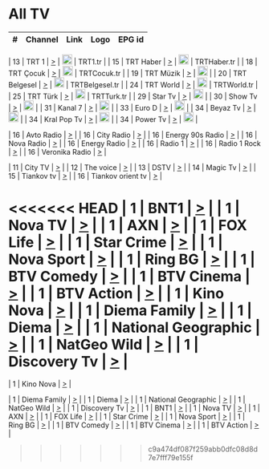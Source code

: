 <h1>All TV</h1>

| #   | Channel        | Link  | Logo | EPG id |
|:---:|:--------------:|:-----:|:----:|:------:|

| 13  | TRT 1            | [>](https://tv-trt1.medya.trt.com.tr/master.m3u8) | <img height="20" src="https://i.imgur.com/j786OLG.png"/> | TRT1.tr |
| 15  | TRT Haber        | [>](https://tv-trthaber.medya.trt.com.tr/master.m3u8) | <img height="20" src="https://i.imgur.com/OVfo8Ab.png"/> | TRTHaber.tr |
| 18  | TRT Çocuk        | [>](https://tv-trtcocuk.medya.trt.com.tr/master.m3u8) | <img height="20" src="https://i.imgur.com/QLFmD6d.png"/> | TRTCocuk.tr |
| 19  | TRT Müzik        | [>](https://tv-trtmuzik.medya.trt.com.tr/master.m3u8) | <img height="20" src="https://i.imgur.com/fIVFCEd.png"/> |
| 20  | TRT Belgesel     | [>](https://tv-trtbelgesel.medya.trt.com.tr/master.m3u8) | <img height="20" src="https://i.imgur.com/MGO87pe.png"/> | TRTBelgesel.tr |
| 24  | TRT World        | [>](https://tv-trtworld.medya.trt.com.tr/master.m3u8) | <img height="20" src="https://i.imgur.com/JEA2xpv.png"/> | TRTWorld.tr |
| 25  | TRT Türk         | [>](https://tv-trtturk.medya.trt.com.tr/master.m3u8) | <img height="20" src="https://i.imgur.com/OSTOQNw.png"/> | TRTTurk.tr |
| 29  | Star Tv   | [>](https://dogus-live.daioncdn.net/startv/startv_360p.m3u8) | <img height="20" src="https://i.imgur.com/IebUZx1.png"/> |
| 30  | Show Tv     | [>](https://ciner-live.daioncdn.net/showtv/showtv.m3u8) | <img height="20" src="https://i.imgur.com/IebUZx1.png"/> |
| 31  | Kanal 7     | [>](https://kanal7-live.daioncdn.net/kanal7/kanal7.m3u8) | <img height="20" src="https://i.imgur.com/IebUZx1.png"/> |
| 33  | Euro D    | [>](https://www.youtube.com/user/KanalD/live) | <img height="20" src="https://i.imgur.com/IebUZx1.png"/> |
| 34  | Beyaz Tv     | [>](https://beyaztv-live.daioncdn.net/beyaztv/beyaztv.m3u8) | <img height="20" src="https://i.imgur.com/IebUZx1.png"/> |
| 34  | Kral Pop Tv     | [>](https://www.youtube.com/watch?v=GuFTuKoXepw) | <img height="20" src="https://i.imgur.com/IebUZx1.png"/> |
| 34  | Power Tv     | [>](https://livetv.powerapp.com.tr/powerTV/powerhd.smil/chunklist.m3u8) | <img height="20" src="https://i.imgur.com/IebUZx1.png"/> |

| 16  | Avto Radio | [>](http://stream.metacast.eu/avtoradio.mp3.m3u) |
| 16  | City Radio | [>](http://stream.metacast.eu/city.aac.m3u) |
| 16  | Energy 90s Radio | [>](http://stream.metacast.eu/energy-90s.m3u) |
| 16  | Nova Radio | [>](http://stream.metacast.eu/nova.aac.m3u) |
| 16  | Energy Radio | [>](http://stream.metacast.eu/nrj.aac.m3u) |
| 16  | Radio 1 | [>](http://stream.metacast.eu/radio1.aac.m3u) |
| 16  | Radio 1 Rock | [>](http://stream.metacast.eu/radio1rock.aac.m3u) |
| 16  | Veronika Radio | [>](http://stream.metacast.eu/veronika.aac.m3u) |

| 11  | City TV | [>](https://tv.city.bg/play/tshls/citytv/index.m3u8) |
| 12  | The voice | [>](https://bss1.neterra.tv/thevoice/thevoice.m3u8) |
| 13  | DSTV | [>](http://46.249.95.140:8081/hls/data.m3u8) |
| 14  | Magic Tv | [>](https://bss1.neterra.tv/magictv/magictv.m3u8) |
| 15  | Tiankov tv | [>](https://streamer103.neterra.tv/tiankov-folk/live.m3u8) |
| 16  | Tiankov orient tv | [>](https://streamer103.neterra.tv/tiankov-orient/live.m3u8) |

<<<<<<< HEAD
| 1 | BNT1 | [>](https://ymkaya.xyz:14058/tv/bnt1/playlist.m3u8?wmsAuthSign=c2VydmVyX3RpbWU9Ni84LzIwMjUgNjo0NToyNiBQTSZoYXNoX3ZhbHVlPWZyZGlFR2xLWWhBYmhTSmlhb0Y5QkE9PSZ2YWxpZG1pbnV0ZXM9NjA=) |
| 1 | Nova TV | [>](https://ymkaya.xyz:14058/tv/novatv/playlist.m3u8?wmsAuthSign=c2VydmVyX3RpbWU9Ni84LzIwMjUgNjo0NTozNyBQTSZoYXNoX3ZhbHVlPU9rd0lzVUtGWFZDSjJoNllWL2p2ckE9PSZ2YWxpZG1pbnV0ZXM9NjA=) |
| 1 | AXN | [>](https://ymkaya.xyz:14058/tv/axn/playlist.m3u8?wmsAuthSign=c2VydmVyX3RpbWU9Ni84LzIwMjUgNjo0NTo0NyBQTSZoYXNoX3ZhbHVlPVcwUVhUbWtlNndCODg5bVlEYXFFNnc9PSZ2YWxpZG1pbnV0ZXM9NjA=) |
| 1 | FOX Life | [>](https://ymkaya.xyz:14058/tv/foxlife/playlist.m3u8?wmsAuthSign=c2VydmVyX3RpbWU9Ni84LzIwMjUgNjo0NTo1NyBQTSZoYXNoX3ZhbHVlPVFzNUpublQ1dEJUTWprQm9FNFJhVkE9PSZ2YWxpZG1pbnV0ZXM9NjA=) |
| 1 | Star Crime | [>](https://ymkaya.xyz:14058/tv/foxcrime/playlist.m3u8?wmsAuthSign=c2VydmVyX3RpbWU9Ni84LzIwMjUgNjo0NjowNyBQTSZoYXNoX3ZhbHVlPTAvbDBtclNXZDFEYjVLbzN2Vk1VZWc9PSZ2YWxpZG1pbnV0ZXM9NjA=) |
| 1 | Nova Sport | [>](https://ymkaya.xyz:14058/tv/novasport/playlist.m3u8?wmsAuthSign=c2VydmVyX3RpbWU9Ni84LzIwMjUgNjo0NjoxNyBQTSZoYXNoX3ZhbHVlPU5CSUU5clN2YXNicFZYeHFQMGpNRVE9PSZ2YWxpZG1pbnV0ZXM9NjA=) |
| 1 | Ring BG | [>](https://ymkaya.xyz:14058/tv/ringbg/playlist.m3u8?wmsAuthSign=c2VydmVyX3RpbWU9Ni84LzIwMjUgNjo0NjoyNyBQTSZoYXNoX3ZhbHVlPTIrWC9sZzlHU1R2U21lNnI3cEE1RVE9PSZ2YWxpZG1pbnV0ZXM9NjA=) |
| 1 | BTV Comedy | [>](https://ymkaya.xyz:14058/tv/btvcomedy/playlist.m3u8?wmsAuthSign=c2VydmVyX3RpbWU9Ni84LzIwMjUgNjo0NjozNyBQTSZoYXNoX3ZhbHVlPTkveFdhcGNqT1JJaGNiU1B4a0F1Q2c9PSZ2YWxpZG1pbnV0ZXM9NjA=) |
| 1 | BTV Cinema | [>](https://ymkaya.xyz:14058/tv/btvcinema/playlist.m3u8?wmsAuthSign=c2VydmVyX3RpbWU9Ni84LzIwMjUgNjo0Njo0NyBQTSZoYXNoX3ZhbHVlPVJLRktzM3JLeFQ0RHhVWFh2UEhkOUE9PSZ2YWxpZG1pbnV0ZXM9NjA=) |
| 1 | BTV Action | [>](https://ymkaya.xyz:14058/tv/btvaction/playlist.m3u8?wmsAuthSign=c2VydmVyX3RpbWU9Ni84LzIwMjUgNjo0Njo1NiBQTSZoYXNoX3ZhbHVlPVMyZDRvZXVERE1tNWxNcWtCM0FKSkE9PSZ2YWxpZG1pbnV0ZXM9NjA=) |
| 1 | Kino Nova | [>](https://ymkaya.xyz:14058/tv/kinonova/playlist.m3u8?wmsAuthSign=c2VydmVyX3RpbWU9Ni84LzIwMjUgNjo0NzowNiBQTSZoYXNoX3ZhbHVlPVB1NTRxTjlVY0RjTlB4dkVYcUJpeEE9PSZ2YWxpZG1pbnV0ZXM9NjA=) |
| 1 | Diema Family | [>](https://ymkaya.xyz:14058/tv/diemafamily/playlist.m3u8?wmsAuthSign=c2VydmVyX3RpbWU9Ni84LzIwMjUgNjo0NzoxNiBQTSZoYXNoX3ZhbHVlPW1vUjdaaU44a1hMOW5BSkFwK1lXeWc9PSZ2YWxpZG1pbnV0ZXM9NjA=) |
| 1 | Diema | [>](https://ymkaya.xyz:14058/tv/diema/playlist.m3u8?wmsAuthSign=c2VydmVyX3RpbWU9Ni84LzIwMjUgNjo0NzoyNiBQTSZoYXNoX3ZhbHVlPTRmWmh2R1RQN21DYkVaN1gxa0FWRFE9PSZ2YWxpZG1pbnV0ZXM9NjA=) |
| 1 | National Geographic | [>](https://ymkaya.xyz:14058/tv/natgeo/playlist.m3u8?wmsAuthSign=c2VydmVyX3RpbWU9Ni84LzIwMjUgNjo0NzozNSBQTSZoYXNoX3ZhbHVlPVlyLzR4WE01T0RuaThTZ0x0NGpZSlE9PSZ2YWxpZG1pbnV0ZXM9NjA=) |
| 1 | NatGeo Wild | [>](https://ymkaya.xyz:14058/tv/natgeowild/playlist.m3u8?wmsAuthSign=c2VydmVyX3RpbWU9Ni84LzIwMjUgNjo0Nzo0NSBQTSZoYXNoX3ZhbHVlPUhGWkVDWm1oYzkvY0huMktzK0NRWWc9PSZ2YWxpZG1pbnV0ZXM9NjA=) |
| 1 | Discovery Tv | [>](https://ymkaya.xyz:14058/tv/discovery/playlist.m3u8?wmsAuthSign=c2VydmVyX3RpbWU9Ni84LzIwMjUgNjo0Nzo1NSBQTSZoYXNoX3ZhbHVlPXlpZWRGek8zWDkyV0prWTJ4WTFObFE9PSZ2YWxpZG1pbnV0ZXM9NjA=) |
=======


| 1 | Kino Nova | [>](https://ymkaya.xyz:11336/tv/kinonova/playlist.m3u8?wmsAuthSign=c2VydmVyX3RpbWU9MS8yLzIwMjUgNDo0MDoyMCBBTSZoYXNoX3ZhbHVlPWlFS1FrWEtMMVRFM3l5YklUWUJQUHc9PSZ2YWxpZG1pbnV0ZXM9NjA=) |

| 1 | Diema Family | [>](https://ymkaya.xyz:11336/tv/diemafamily/playlist.m3u8?wmsAuthSign=c2VydmVyX3RpbWU9MS8yLzIwMjUgNDo0MDozMCBBTSZoYXNoX3ZhbHVlPUVUaTVKTldvZTF5WVVCM0YwL21kaXc9PSZ2YWxpZG1pbnV0ZXM9NjA=) |
| 1 | Diema | [>](https://ymkaya.xyz:11336/tv/diema/playlist.m3u8?wmsAuthSign=c2VydmVyX3RpbWU9MS8yLzIwMjUgNDo0MDo0MCBBTSZoYXNoX3ZhbHVlPVlYMWVJT2NuUjNpUTBsaytEUFFOS2c9PSZ2YWxpZG1pbnV0ZXM9NjA=) |
| 1 | National Geographic | [>](https://ymkaya.xyz:11336/tv/natgeo/playlist.m3u8?wmsAuthSign=c2VydmVyX3RpbWU9MS8yLzIwMjUgNDo0MTo0MSBBTSZoYXNoX3ZhbHVlPTJQTlVmcG5nYWx0M013eUhGRGxnd0E9PSZ2YWxpZG1pbnV0ZXM9NjA=) |
| 1 | NatGeo Wild | [>](https://ymkaya.xyz:11336/tv/natgeowild/playlist.m3u8?wmsAuthSign=c2VydmVyX3RpbWU9MS8yLzIwMjUgNDo0MTo1MSBBTSZoYXNoX3ZhbHVlPVl1OXZaTTliN0hGWEN3eDBYd1duNkE9PSZ2YWxpZG1pbnV0ZXM9NjA=) |
| 1 | Discovery Tv | [>](https://ymkaya.xyz:11336/tv/discovery/playlist.m3u8?wmsAuthSign=c2VydmVyX3RpbWU9MS8yLzIwMjUgNDo0MjowMSBBTSZoYXNoX3ZhbHVlPWtBQmdLNlY2RmQwWElzMVYzSDJyVkE9PSZ2YWxpZG1pbnV0ZXM9NjA=) |
| 1 | BNT1 | [>](https://ymkaya.xyz:11336/tv/bnt1/playlist.m3u8?wmsAuthSign=c2VydmVyX3RpbWU9MS8yLzIwMjUgNDozODozOCBBTSZoYXNoX3ZhbHVlPVVrMVlRQXpJWlhYeUh6ZFVpSC9NMUE9PSZ2YWxpZG1pbnV0ZXM9NjA=) |
| 1 | Nova TV | [>](https://ymkaya.xyz:11336/tv/novatv/playlist.m3u8?wmsAuthSign=c2VydmVyX3RpbWU9MS8yLzIwMjUgNDozODo0OCBBTSZoYXNoX3ZhbHVlPUVxQjh1a0ZzYkVGZU8zZDFGTzdreVE9PSZ2YWxpZG1pbnV0ZXM9NjA=) |
| 1 | AXN | [>](https://ymkaya.xyz:11336/tv/axn/playlist.m3u8?wmsAuthSign=c2VydmVyX3RpbWU9MS8yLzIwMjUgNDozODo1OCBBTSZoYXNoX3ZhbHVlPUpkWStGY1hkNXhaOVpPZ0thQ0FZL3c9PSZ2YWxpZG1pbnV0ZXM9NjA=) |
| 1 | FOX Life | [>](https://ymkaya.xyz:11336/tv/foxlife/playlist.m3u8?wmsAuthSign=c2VydmVyX3RpbWU9MS8yLzIwMjUgNDozOToxMCBBTSZoYXNoX3ZhbHVlPWt1ZDc1T3AzYlZDTjJnSy9TU0xJZlE9PSZ2YWxpZG1pbnV0ZXM9NjA=) |
| 1 | Star Crime | [>](https://ymkaya.xyz:11336/tv/foxcrime/playlist.m3u8?wmsAuthSign=c2VydmVyX3RpbWU9MS8yLzIwMjUgNDozOToyMCBBTSZoYXNoX3ZhbHVlPXIwVU45Nm9FR1l2enNkTG9TanBxbmc9PSZ2YWxpZG1pbnV0ZXM9NjA=) |
| 1 | Nova Sport | [>](https://ymkaya.xyz:11336/tv/novasport/playlist.m3u8?wmsAuthSign=c2VydmVyX3RpbWU9MS8yLzIwMjUgNDozOTozMCBBTSZoYXNoX3ZhbHVlPXlSZ0UxazVaM0xhSmc0NmR4T0c1T2c9PSZ2YWxpZG1pbnV0ZXM9NjA=) |
| 1 | Ring BG | [>](https://ymkaya.xyz:11336/tv/ringbg/playlist.m3u8?wmsAuthSign=c2VydmVyX3RpbWU9MS8yLzIwMjUgNDozOTo0MCBBTSZoYXNoX3ZhbHVlPTR4aUlFNHVUYWN4enY1WkVuOFZma2c9PSZ2YWxpZG1pbnV0ZXM9NjA=) |
| 1 | BTV Comedy | [>](https://ymkaya.xyz:11336/tv/btvcomedy/playlist.m3u8?wmsAuthSign=c2VydmVyX3RpbWU9MS8yLzIwMjUgNDozOTo1MCBBTSZoYXNoX3ZhbHVlPUtrMTJ2RHNTTUU1RFp1ZkVOdXFSK3c9PSZ2YWxpZG1pbnV0ZXM9NjA=) |
| 1 | BTV Cinema | [>](https://ymkaya.xyz:11336/tv/btvcinema/playlist.m3u8?wmsAuthSign=c2VydmVyX3RpbWU9MS8yLzIwMjUgNDozOTo1OSBBTSZoYXNoX3ZhbHVlPTZWcU9FZW56cG1NM1lrYy8xNE5NeHc9PSZ2YWxpZG1pbnV0ZXM9NjA=) |
| 1 | BTV Action | [>](https://ymkaya.xyz:11336/tv/btvaction/playlist.m3u8?wmsAuthSign=c2VydmVyX3RpbWU9MS8yLzIwMjUgNDo0MDoxMCBBTSZoYXNoX3ZhbHVlPUlDd0ErRkZVWThyMVZwR3c2REdGZ3c9PSZ2YWxpZG1pbnV0ZXM9NjA=) |
>>>>>>> c9a474df087f259abb0dfc08d8d7e7fff79e155f
